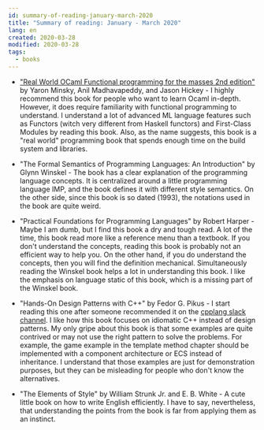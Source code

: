 ```yaml
---
id: summary-of-reading-january-march-2020
title: "Summary of reading: January - March 2020"
lang: en
created: 2020-03-28
modified: 2020-03-28
tags:
  - books
---
```


- ["Real World OCaml Functional programming for the masses 2nd edition"](http://dev.realworldocaml.org/) by Yaron Minsky, Anil Madhavapeddy, and Jason Hickey -
  I highly recommend this book for people who want to learn Ocaml in-depth.
  However, it does require familiarity with functional programming to understand. I
  understand a lot of advanced ML language features such as Functors (witch very different from Haskell functors) and First-Class Modules by reading this book.
  Also, as the name suggests, this book is a "real world" programming book that spends enough time on the build system and libraries.

- "The Formal Semantics of Programming Languages: An Introduction" by Glynn Winskel -
  The book has a clear explanation of the programming language concepts.
  It is centralized around a little programming language IMP, and the book defines it with different style semantics.
  On the other side, since this book is so dated (1993), the notations used in the book are quite weird.

- "Practical Foundations for Programming Languages" by Robert Harper -
  Maybe I am dumb, but I find this book a dry and tough read.
  A lot of the time, this book read more like a reference menu than a textbook.
  If you don't understand the concepts, reading this book is probably not an efficient way to help you.
  On the other hand, if you do understand the concepts, then you will find the definition mechanical.
  Simultaneously reading the Winskel book helps a lot in understanding this book.
  I like the emphasis on language static of this book, which is a missing part of the Winskel book.

- "Hands-On Design Patterns with C++" by Fedor G. Pikus -
  I start reading this one after someone recommended it on the [cpplang slack channel](https://cpplang.slack.com).
  I like how this book focuses on idiomatic C++ instead of design patterns.
  My only gripe about this book is that some examples are quite contrived or may not use the right pattern to solve the problems.
  For example, the game example in the template method chapter should be implemented with a component architecture or ECS instead of inheritance.
  I understand that those examples are just for demonstration purposes, but they can be misleading for people who don't know the alternatives.

- "The Elements of Style" by William Strunk Jr. and E. B. White - A cute little book on how to write English efficiently.
  I have to say, nevertheless, that understanding the points from the book is far from applying them as an instinct.

